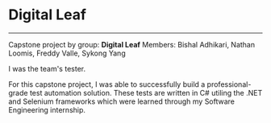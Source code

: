 # Digital Leaf
---
Capstone project by group: **Digital Leaf**
Members: Bishal Adhikari, Nathan Loomis, Freddy Valle, Sykong Yang

I was the team's tester.

For this capstone project, I was able to successfully build a professional-grade test automation solution.
These tests are written in C# utiling the .NET and Selenium frameworks which were learned through my Software Engineering internship.
